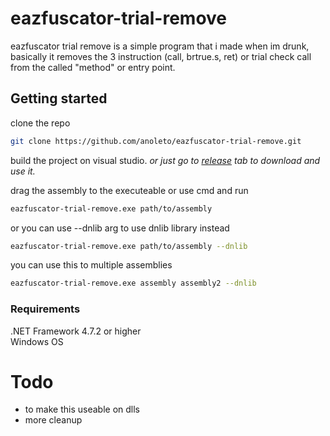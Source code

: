 # eazfuscator-trial-remove
eazfuscator trial remove is a simple program that i made when im drunk, basically it removes the 3 instruction (call, brtrue.s, ret) or trial check call from the called "method" or entry point.

## Getting started
clone the repo

```sh
git clone https://github.com/anoleto/eazfuscator-trial-remove.git
```

build the project on visual studio. _or just go to [release](https://github.com/anoleto/eazfuscator-trial-remove/releases) tab to download and use it._ <br/>

drag the assembly to the executeable or use cmd and run
```sh
eazfuscator-trial-remove.exe path/to/assembly
```
or you can use --dnlib arg to use dnlib library instead
```sh
eazfuscator-trial-remove.exe path/to/assembly --dnlib
```
you can use this to multiple assemblies
```sh
eazfuscator-trial-remove.exe assembly assembly2 --dnlib
```
### Requirements
.NET Framework 4.7.2 or higher <br/>
Windows OS

# Todo
- to make this useable on dlls
- more cleanup